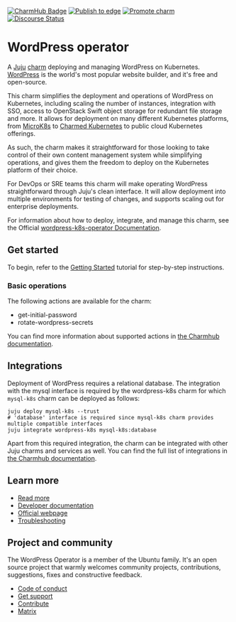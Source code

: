 [![CharmHub Badge](https://charmhub.io/wordpress-k8s/badge.svg)](https://charmhub.io/wordpress-k8s)
[![Publish to edge](https://github.com/canonical/wordpress-k8s-operator/actions/workflows/publish_charm.yaml/badge.svg)](https://github.com/canonical/wordpress-k8s-operator/actions/workflows/publish_charm.yaml)
[![Promote charm](https://github.com/canonical/wordpress-k8s-operator/actions/workflows/promote_charm.yaml/badge.svg)](https://github.com/canonical/wordpress-k8s-operator/actions/workflows/promote_charm.yaml)
[![Discourse Status](https://img.shields.io/discourse/status?server=https%3A%2F%2Fdiscourse.charmhub.io&style=flat&label=CharmHub%20Discourse)](https://discourse.charmhub.io)

# WordPress operator

A [Juju](https://juju.is/) [charm](https://juju.is/docs/olm/charmed-operators) deploying and managing WordPress on Kubernetes. [WordPress](https://wordpress.com) is the world's most popular website builder, and it's free and open-source.

This charm simplifies the deployment and operations of WordPress on Kubernetes,
including scaling the number of instances, integration with SSO, 
access to OpenStack Swift object storage for redundant file storage and more.
It allows for deployment on many different Kubernetes platforms, 
from [MicroK8s](https://microk8s.io/) to [Charmed Kubernetes](https://ubuntu.com/kubernetes) 
to public cloud Kubernetes offerings.

As such, the charm makes it straightforward for those looking to take control of their own content management system while simplifying operations, 
and gives them the freedom to deploy on the Kubernetes platform of their choice.

For DevOps or SRE teams this charm will make operating WordPress straightforward through Juju's clean interface.
It will allow deployment into multiple environments for testing of changes, 
and supports scaling out for enterprise deployments.

For information about how to deploy, integrate, and manage this charm, see the Official [wordpress-k8s-operator Documentation](https://charmhub.io/wordpress-k8s/docs).

## Get started

To begin, refer to the [Getting Started](https://charmhub.io/wordpress-k8s/docs/tutorial) tutorial for step-by-step instructions.

### Basic operations

The following actions are available for the charm:
- get-initial-password
- rotate-wordpress-secrets

You can find more information about supported actions in [the Charmhub documentation](https://charmhub.io/wordpress-k8s/actions).

## Integrations

Deployment of WordPress requires a relational database. The integration with the mysql interface is required by the wordpress-k8s charm for which `mysql-k8s` charm can be deployed as follows:

```
juju deploy mysql-k8s --trust
# 'database' interface is required since mysql-k8s charm provides multiple compatible interfaces
juju integrate wordpress-k8s mysql-k8s:database
```

Apart from this required integration, the charm can be integrated with other Juju charms and services as well. You can find the full list of integrations in [the Charmhub documentation](https://charmhub.io/wordpress-k8s/integrations).

## Learn more

- [Read more](https://charmhub.io/wordpress-k8s/docs)
- [Developer documentation](https://codex.wordpress.org/Developer_Documentation)
- [Official webpage](https://wordpress.com)
- [Troubleshooting](https://matrix.to/#/#charmhub-charmdev:ubuntu.com)

## Project and community

The WordPress Operator is a member of the Ubuntu family. 
It's an open source project that warmly welcomes community projects, contributions, suggestions, fixes and constructive feedback.

- [Code of conduct](https://ubuntu.com/community/code-of-conduct)
- [Get support](https://discourse.charmhub.io/)
- [Contribute](https://charmhub.io/wordpress-k8s/docs/how-to-contribute)
- [Matrix](https://matrix.to/#/#charmhub-charmdev:ubuntu.com)

